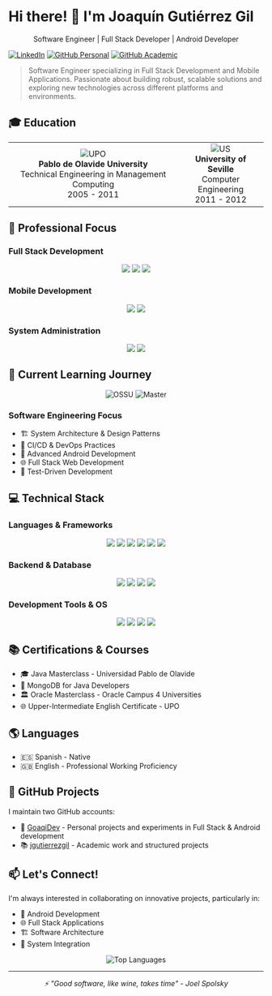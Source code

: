 # Hi there! 👋 I'm Joaquín Gutiérrez Gil

<div align="center">
Software Engineer | Full Stack Developer | Android Developer
</div>

[![LinkedIn](https://img.shields.io/badge/LinkedIn-0077B5?style=for-the-badge&logo=linkedin&logoColor=white)](https://linkedin.com/in/joaquingutierrezgil)
[![GitHub Personal](https://img.shields.io/badge/GitHub-Personal-181717?style=for-the-badge&logo=github)](https://github.com/GoaqiDev)
[![GitHub Academic](https://img.shields.io/badge/GitHub-Academic-181717?style=for-the-badge&logo=github)](https://github.com/jgutierrezgil)

> Software Engineer specializing in Full Stack Development and Mobile Applications. Passionate about building robust, scalable solutions and exploring new technologies across different platforms and environments.

## 🎓 Education

<div align="center">
  <table>
    <tr>
      <td align="center">
        <img src="https://media.licdn.com/dms/image/v2/D4D0BAQFPNqmulH0-Vw/company-logo_100_100/company-logo_100_100/0/1693812932773/universidad_pablo_de_olavide_logo?e=1739404800&v=beta&t=QkKgygXBu60SRzsccWz9Hh5wIb6f1Ze1JxfkA00TGqY" alt="UPO" /><br>
        <strong>Pablo de Olavide University</strong><br>
        Technical Engineering in Management Computing<br>
        2005 - 2011
      </td>
      <td align="center">
        <img src="https://media.licdn.com/dms/image/v2/C4D0BAQFeIC0XDU7cug/company-logo_100_100/company-logo_100_100/0/1630518578339/universidad_de_sevilla_logo?e=1739404800&v=beta&t=sFULe15RoR5wVcs85I8YKqknesfUDWoRdc4eZ0TvlII" alt="US" /><br>
        <strong>University of Seville</strong><br>
        Computer Engineering<br>
        2011 - 2012
      </td>
    </tr>
  </table>
</div>

## 🚀 Professional Focus

### Full Stack Development
<div align="center">
  <img src="https://img.shields.io/badge/Frontend-Development-61DAFB?style=for-the-badge&logo=react" />
  <img src="https://img.shields.io/badge/Backend-Development-3776AB?style=for-the-badge&logo=java" />
  <img src="https://img.shields.io/badge/API-Design-FF6C37?style=for-the-badge&logo=postman" />
</div>

### Mobile Development
<div align="center">
  <img src="https://img.shields.io/badge/Android-Development-3DDC84?style=for-the-badge&logo=android" />
  <img src="https://img.shields.io/badge/React_Native-Cross_Platform-61DAFB?style=for-the-badge&logo=react" />
</div>

### System Administration
<div align="center">
  <img src="https://img.shields.io/badge/Windows-0078D6?style=for-the-badge&logo=windows" />
  <img src="https://img.shields.io/badge/Linux-FCC624?style=for-the-badge&logo=linux&logoColor=black" />
</div>

## 🌱 Current Learning Journey

<div align="center">
  <img src="https://img.shields.io/badge/OSSU-Computer_Science-blue?style=for-the-badge" alt="OSSU" />
  <img src="https://img.shields.io/badge/Master's_Degree-Computer_Engineering-green?style=for-the-badge" alt="Master" />
</div>

### Software Engineering Focus
- 🏗️ System Architecture & Design Patterns
- 🔄 CI/CD & DevOps Practices
- 📱 Advanced Android Development
- 🌐 Full Stack Web Development
- 🧪 Test-Driven Development

## 💻 Technical Stack

### Languages & Frameworks
<div align="center">
  <img src="https://img.shields.io/badge/Java-ED8B00?style=for-the-badge&logo=java&logoColor=white" />
  <img src="https://img.shields.io/badge/Android-3DDC84?style=for-the-badge&logo=android&logoColor=white" />
  <img src="https://img.shields.io/badge/React-20232A?style=for-the-badge&logo=react&logoColor=61DAFB" />
  <img src="https://img.shields.io/badge/Angular-DD0031?style=for-the-badge&logo=angular&logoColor=white" />
  <img src="https://img.shields.io/badge/Python-3776AB?style=for-the-badge&logo=python&logoColor=white" />
  <img src="https://img.shields.io/badge/PHP-777BB4?style=for-the-badge&logo=php&logoColor=white" />
</div>

### Backend & Database
<div align="center">
  <img src="https://img.shields.io/badge/Struts-007396?style=for-the-badge&logo=apache&logoColor=white" />
  <img src="https://img.shields.io/badge/Oracle-F80000?style=for-the-badge&logo=oracle&logoColor=white" />
  <img src="https://img.shields.io/badge/MySQL-4479A1?style=for-the-badge&logo=mysql&logoColor=white" />
  <img src="https://img.shields.io/badge/MongoDB-4EA94B?style=for-the-badge&logo=mongodb&logoColor=white" />
</div>

### Development Tools & OS
<div align="center">
  <img src="https://img.shields.io/badge/Git-F05032?style=for-the-badge&logo=git&logoColor=white" />
  <img src="https://img.shields.io/badge/Linux-FCC624?style=for-the-badge&logo=linux&logoColor=black" />
  <img src="https://img.shields.io/badge/Windows-0078D6?style=for-the-badge&logo=windows&logoColor=white" />
  <img src="https://img.shields.io/badge/VS_Code-007ACC?style=for-the-badge&logo=visual-studio-code&logoColor=white" />
</div>

## 📚 Certifications & Courses

- 🎓 Java Masterclass - Universidad Pablo de Olavide
- 🍃 MongoDB for Java Developers
- 🏛️ Oracle Masterclass - Oracle Campus 4 Universities
- 🌐 Upper-Intermediate English Certificate - UPO

## 🌎 Languages

- 🇪🇸 Spanish - Native
- 🇬🇧 English - Professional Working Proficiency

## 🌟 GitHub Projects

I maintain two GitHub accounts:
- 🚀 [GoaqiDev](https://github.com/GoaqiDev) - Personal projects and experiments in Full Stack & Android development
- 📚 [jgutierrezgil](https://github.com/jgutierrezgil) - Academic work and structured projects

## 📫 Let's Connect!

I'm always interested in collaborating on innovative projects, particularly in:
- 📱 Android Development
- 🌐 Full Stack Applications
- 🏗️ Software Architecture
- 🔄 System Integration

<div align="center">
  <img src="https://github-readme-stats.vercel.app/api/top-langs/?username=jgutierrezgil&layout=compact&theme=dark" alt="Top Languages" />
</div>

---
<div align="center">
  <i>⚡ "Good software, like wine, takes time" - Joel Spolsky</i>
</div>
